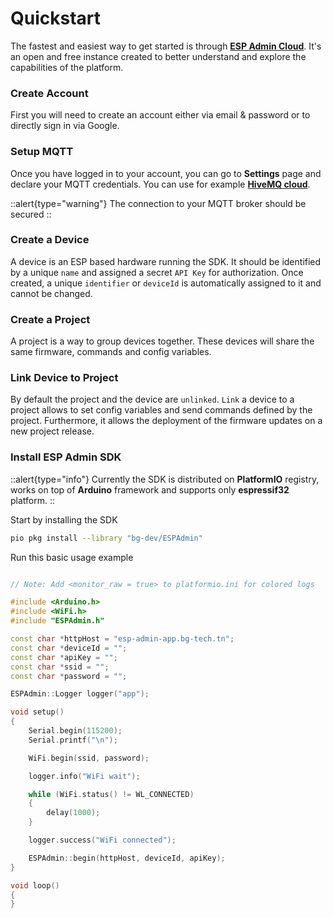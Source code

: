 # Quickstart

The fastest and easiest way to get started is through [**ESP Admin Cloud**](https://esp-admin-app.bg-tech.tn). It's an open and free instance created to better understand and explore the capabilities of the platform.

### Create Account

First you will need to create an account either via email & password or to directly sign in via Google.

### Setup MQTT

Once you have logged in to your account, you can go to **Settings** page and declare your MQTT credentials. You can use for example [**HiveMQ cloud**](https://www.hivemq.com).

::alert{type="warning"}
The connection to your MQTT broker should be secured
::

### Create a Device

A device is an ESP based hardware running the SDK. It should be identified by a unique `name` and assigned a secret `API Key` for authorization. Once created, a unique `identifier` or `deviceId` is automatically assigned to it and cannot be changed.

### Create a Project

A project is a way to group devices together. These devices will share the same firmware, commands and config variables.

### Link Device to Project

By default the project and the device are `unlinked`. `Link` a device to a project allows to set config variables and send commands defined by the project. Furthermore, it allows the deployment of the firmware updates on a new project release.

### Install ESP Admin SDK

::alert{type="info"}
Currently the SDK is distributed on **PlatformIO** registry, works on top of **Arduino** framework and supports only **espressif32** platform.
::

Start by installing the SDK

```bash
pio pkg install --library "bg-dev/ESPAdmin"
```

Run this basic usage example

```cpp

// Note: Add <monitor_raw = true> to platformio.ini for colored logs

#include <Arduino.h>
#include <WiFi.h>
#include "ESPAdmin.h"

const char *httpHost = "esp-admin-app.bg-tech.tn";
const char *deviceId = "";
const char *apiKey = "";
const char *ssid = "";
const char *password = "";

ESPAdmin::Logger logger("app");

void setup()
{
    Serial.begin(115200);
    Serial.printf("\n");

    WiFi.begin(ssid, password);

    logger.info("WiFi wait");

    while (WiFi.status() != WL_CONNECTED)
    {
        delay(1000);
    }

    logger.success("WiFi connected");

    ESPAdmin::begin(httpHost, deviceId, apiKey);
}

void loop()
{
}
```

